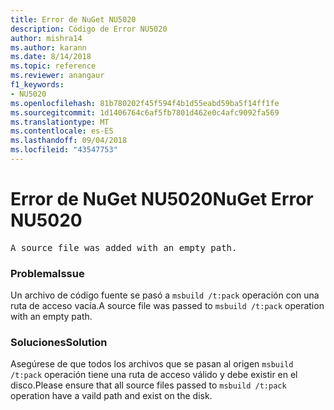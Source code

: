 ```yaml
---
title: Error de NuGet NU5020
description: Código de Error NU5020
author: mishra14
ms.author: karann
ms.date: 8/14/2018
ms.topic: reference
ms.reviewer: anangaur
f1_keywords:
- NU5020
ms.openlocfilehash: 81b780202f45f594f4b1d55eabd59ba5f14ff1fe
ms.sourcegitcommit: 1d1406764c6af5fb7801d462e0c4afc9092fa569
ms.translationtype: MT
ms.contentlocale: es-ES
ms.lasthandoff: 09/04/2018
ms.locfileid: "43547753"
---
```

# <a name="nuget-error-nu5020"></a><span data-ttu-id="7df42-103">Error de NuGet NU5020</span><span class="sxs-lookup"><span data-stu-id="7df42-103">NuGet Error NU5020</span></span>
<pre>A source file was added with an empty path.</pre>

### <a name="issue"></a><span data-ttu-id="7df42-104">Problema</span><span class="sxs-lookup"><span data-stu-id="7df42-104">Issue</span></span>

<span data-ttu-id="7df42-105">Un archivo de código fuente se pasó a `msbuild /t:pack` operación con una ruta de acceso vacía.</span><span class="sxs-lookup"><span data-stu-id="7df42-105">A source file was passed to `msbuild /t:pack` operation with an empty path.</span></span>


### <a name="solution"></a><span data-ttu-id="7df42-106">Soluciones</span><span class="sxs-lookup"><span data-stu-id="7df42-106">Solution</span></span>

<span data-ttu-id="7df42-107">Asegúrese de que todos los archivos que se pasan al origen `msbuild /t:pack` operación tiene una ruta de acceso válido y debe existir en el disco.</span><span class="sxs-lookup"><span data-stu-id="7df42-107">Please ensure that all source files passed to `msbuild /t:pack` operation have a vaild path and exist on the disk.</span></span>

